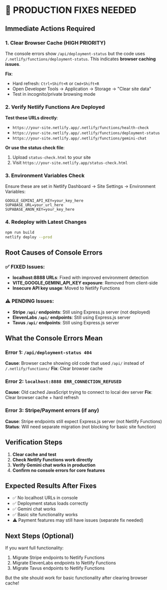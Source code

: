 # 🚨 PRODUCTION FIXES NEEDED

## Immediate Actions Required

### 1. Clear Browser Cache (HIGH PRIORITY)
The console errors show `/api/deployment-status` but the code uses `/.netlify/functions/deployment-status`. This indicates **browser caching issues**.

**Fix**: 
- Hard refresh: `Ctrl+Shift+R` or `Cmd+Shift+R`
- Open Developer Tools → Application → Storage → "Clear site data"
- Test in incognito/private browsing mode

### 2. Verify Netlify Functions Are Deployed
**Test these URLs directly**:
- `https://your-site.netlify.app/.netlify/functions/health-check`
- `https://your-site.netlify.app/.netlify/functions/deployment-status`
- `https://your-site.netlify.app/.netlify/functions/gemini-chat`

**Or use the status check file**:
1. Upload `status-check.html` to your site
2. Visit `https://your-site.netlify.app/status-check.html`

### 3. Environment Variables Check
Ensure these are set in Netlify Dashboard → Site Settings → Environment Variables:
```
GOOGLE_GEMINI_API_KEY=your_key_here
SUPABASE_URL=your_url_here
SUPABASE_ANON_KEY=your_key_here
```

### 4. Redeploy with Latest Changes
```bash
npm run build
netlify deploy --prod
```

## Root Causes of Console Errors

### ✅ FIXED Issues:
- **localhost:8888 URLs**: Fixed with improved environment detection
- **VITE_GOOGLE_GEMINI_API_KEY exposure**: Removed from client-side
- **Insecure API key usage**: Moved to Netlify Functions

### ⚠️ PENDING Issues:
- **Stripe `/api/` endpoints**: Still using Express.js server (not deployed)
- **ElevenLabs `/api/` endpoints**: Still using Express.js server  
- **Tavus `/api/` endpoints**: Still using Express.js server

## What the Console Errors Mean

### Error 1: `/api/deployment-status 404`
**Cause**: Browser cache showing old code that used `/api/` instead of `/.netlify/functions/`
**Fix**: Clear browser cache

### Error 2: `localhost:8888 ERR_CONNECTION_REFUSED`
**Cause**: Old cached JavaScript trying to connect to local dev server
**Fix**: Clear browser cache + hard refresh

### Error 3: Stripe/Payment errors (if any)
**Cause**: Stripe endpoints still expect Express.js server (not Netlify Functions)
**Status**: Will need separate migration (not blocking for basic site function)

## Verification Steps

1. **Clear cache and test**
2. **Check Netlify Functions work directly**
3. **Verify Gemini chat works in production**
4. **Confirm no console errors for core features**

## Expected Results After Fixes

- ✅ No localhost URLs in console
- ✅ Deployment status loads correctly  
- ✅ Gemini chat works
- ✅ Basic site functionality works
- ⚠️ Payment features may still have issues (separate fix needed)

## Next Steps (Optional)

If you want full functionality:
1. Migrate Stripe endpoints to Netlify Functions
2. Migrate ElevenLabs endpoints to Netlify Functions  
3. Migrate Tavus endpoints to Netlify Functions

But the site should work for basic functionality after clearing browser cache!
